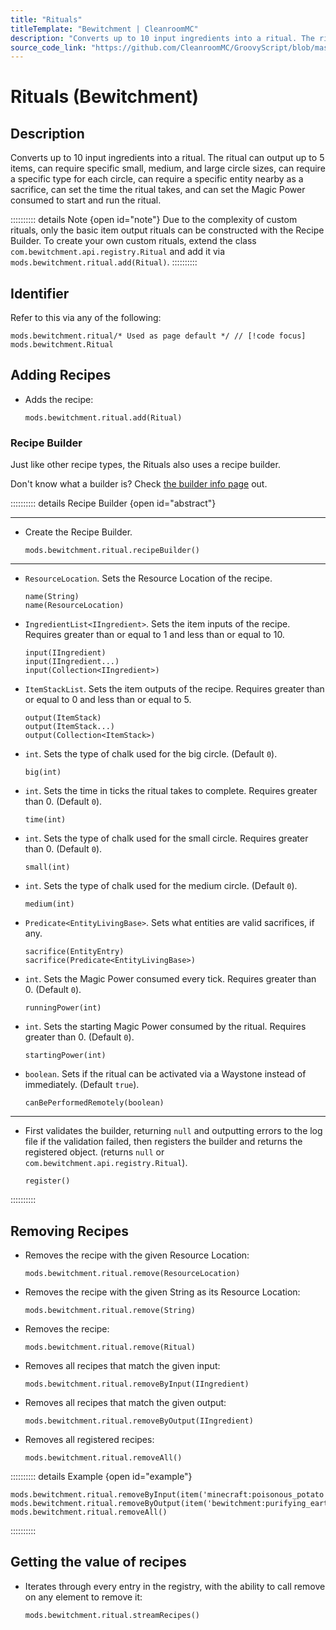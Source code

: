 ```yaml
---
title: "Rituals"
titleTemplate: "Bewitchment | CleanroomMC"
description: "Converts up to 10 input ingredients into a ritual. The ritual can output up to 5 items, can require specific small, medium, and large circle sizes, can require a specific type for each circle, can require a specific entity nearby as a sacrifice, can set the time the ritual takes, and can set the Magic Power consumed to start and run the ritual."
source_code_link: "https://github.com/CleanroomMC/GroovyScript/blob/master/src/main/java/com/cleanroommc/groovyscript/compat/mods/bewitchment/Ritual.java"
---
```


# Rituals (Bewitchment)

## Description

Converts up to 10 input ingredients into a ritual. The ritual can output up to 5 items, can require specific small, medium, and large circle sizes, can require a specific type for each circle, can require a specific entity nearby as a sacrifice, can set the time the ritual takes, and can set the Magic Power consumed to start and run the ritual.

:::::::::: details Note {open id="note"}
Due to the complexity of custom rituals, only the basic item output rituals can be constructed with the Recipe Builder. To create your own custom rituals, extend the class `com.bewitchment.api.registry.Ritual` and add it via `mods.bewitchment.ritual.add(Ritual)`.
::::::::::

## Identifier

Refer to this via any of the following:

```groovy:no-line-numbers {1}
mods.bewitchment.ritual/* Used as page default */ // [!code focus]
mods.bewitchment.Ritual
```


## Adding Recipes

- Adds the recipe:

    ```groovy:no-line-numbers
    mods.bewitchment.ritual.add(Ritual)
    ```


### Recipe Builder

Just like other recipe types, the Rituals also uses a recipe builder.

Don't know what a builder is? Check [the builder info page](../../getting_started/builder.md) out.

:::::::::: details Recipe Builder {open id="abstract"}

---

- Create the Recipe Builder.

    ```groovy:no-line-numbers
    mods.bewitchment.ritual.recipeBuilder()
    ```

---

- `ResourceLocation`. Sets the Resource Location of the recipe.

    ```groovy:no-line-numbers
    name(String)
    name(ResourceLocation)
    ```

- `IngredientList<IIngredient>`. Sets the item inputs of the recipe. Requires greater than or equal to 1 and less than or equal to 10.

    ```groovy:no-line-numbers
    input(IIngredient)
    input(IIngredient...)
    input(Collection<IIngredient>)
    ```

- `ItemStackList`. Sets the item outputs of the recipe. Requires greater than or equal to 0 and less than or equal to 5.

    ```groovy:no-line-numbers
    output(ItemStack)
    output(ItemStack...)
    output(Collection<ItemStack>)
    ```

- `int`. Sets the type of chalk used for the big circle. (Default `0`).

    ```groovy:no-line-numbers
    big(int)
    ```

- `int`. Sets the time in ticks the ritual takes to complete. Requires greater than 0. (Default `0`).

    ```groovy:no-line-numbers
    time(int)
    ```

- `int`. Sets the type of chalk used for the small circle. Requires greater than 0. (Default `0`).

    ```groovy:no-line-numbers
    small(int)
    ```

- `int`. Sets the type of chalk used for the medium circle. (Default `0`).

    ```groovy:no-line-numbers
    medium(int)
    ```

- `Predicate<EntityLivingBase>`. Sets what entities are valid sacrifices, if any.

    ```groovy:no-line-numbers
    sacrifice(EntityEntry)
    sacrifice(Predicate<EntityLivingBase>)
    ```

- `int`. Sets the Magic Power consumed every tick. Requires greater than 0. (Default `0`).

    ```groovy:no-line-numbers
    runningPower(int)
    ```

- `int`. Sets the starting Magic Power consumed by the ritual. Requires greater than 0. (Default `0`).

    ```groovy:no-line-numbers
    startingPower(int)
    ```

- `boolean`. Sets if the ritual can be activated via a Waystone instead of immediately. (Default `true`).

    ```groovy:no-line-numbers
    canBePerformedRemotely(boolean)
    ```

---

- First validates the builder, returning `null` and outputting errors to the log file if the validation failed, then registers the builder and returns the registered object. (returns `null` or `com.bewitchment.api.registry.Ritual`).

    ```groovy:no-line-numbers
    register()
    ```

::::::::::

## Removing Recipes

- Removes the recipe with the given Resource Location:

    ```groovy:no-line-numbers
    mods.bewitchment.ritual.remove(ResourceLocation)
    ```

- Removes the recipe with the given String as its Resource Location:

    ```groovy:no-line-numbers
    mods.bewitchment.ritual.remove(String)
    ```

- Removes the recipe:

    ```groovy:no-line-numbers
    mods.bewitchment.ritual.remove(Ritual)
    ```

- Removes all recipes that match the given input:

    ```groovy:no-line-numbers
    mods.bewitchment.ritual.removeByInput(IIngredient)
    ```

- Removes all recipes that match the given output:

    ```groovy:no-line-numbers
    mods.bewitchment.ritual.removeByOutput(IIngredient)
    ```

- Removes all registered recipes:

    ```groovy:no-line-numbers
    mods.bewitchment.ritual.removeAll()
    ```

:::::::::: details Example {open id="example"}
```groovy:no-line-numbers
mods.bewitchment.ritual.removeByInput(item('minecraft:poisonous_potato'))
mods.bewitchment.ritual.removeByOutput(item('bewitchment:purifying_earth'))
mods.bewitchment.ritual.removeAll()
```

::::::::::

## Getting the value of recipes

- Iterates through every entry in the registry, with the ability to call remove on any element to remove it:

    ```groovy:no-line-numbers
    mods.bewitchment.ritual.streamRecipes()
    ```
